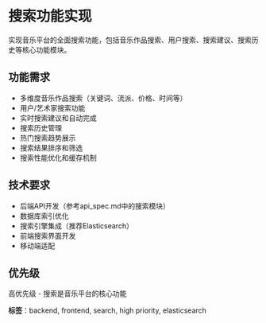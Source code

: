 # 搜索功能实现
实现音乐平台的全面搜索功能，包括音乐作品搜索、用户搜索、搜索建议、搜索历史等核心功能模块。

## 功能需求
- 多维度音乐作品搜索（关键词、流派、价格、时间等）
- 用户/艺术家搜索功能
- 实时搜索建议和自动完成
- 搜索历史管理
- 热门搜索趋势展示
- 搜索结果排序和筛选
- 搜索性能优化和缓存机制

## 技术要求
- 后端API开发（参考api_spec.md中的搜索模块）
- 数据库索引优化
- 搜索引擎集成（推荐Elasticsearch）
- 前端搜索界面开发
- 移动端适配

## 优先级
高优先级 - 搜索是音乐平台的核心功能

**标签**：backend, frontend, search, high priority, elasticsearch